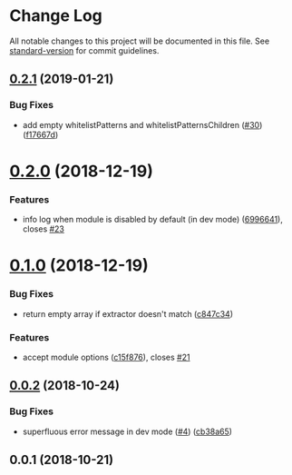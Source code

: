 # Change Log

All notable changes to this project will be documented in this file. See [standard-version](https://github.com/conventional-changelog/standard-version) for commit guidelines.

<a name="0.2.1"></a>
## [0.2.1](https://github.com/Developmint/nuxt-purgecss/compare/v0.2.0...v0.2.1) (2019-01-21)


### Bug Fixes

* add empty whitelistPatterns and whitelistPatternsChildren ([#30](https://github.com/Developmint/nuxt-purgecss/issues/30)) ([f17667d](https://github.com/Developmint/nuxt-purgecss/commit/f17667d))



<a name="0.2.0"></a>
# [0.2.0](https://github.com/Developmint/nuxt-purgecss/compare/v0.1.0...v0.2.0) (2018-12-19)


### Features

* info log when module is disabled by default (in dev mode) ([6996641](https://github.com/Developmint/nuxt-purgecss/commit/6996641)), closes [#23](https://github.com/Developmint/nuxt-purgecss/issues/23)



<a name="0.1.0"></a>
# [0.1.0](https://github.com/Developmint/nuxt-purgecss/compare/v0.0.2...v0.1.0) (2018-12-19)


### Bug Fixes

* return empty array if extractor doesn't match ([c847c34](https://github.com/Developmint/nuxt-purgecss/commit/c847c34))


### Features

* accept module options ([c15f876](https://github.com/Developmint/nuxt-purgecss/commit/c15f876)), closes [#21](https://github.com/Developmint/nuxt-purgecss/issues/21)



<a name="0.0.2"></a>
## [0.0.2](https://github.com/Developmint/nuxt-purgecss/compare/v0.0.1...v0.0.2) (2018-10-24)


### Bug Fixes

* superfluous error message in dev mode ([#4](https://github.com/Developmint/nuxt-purgecss/issues/4)) ([cb38a65](https://github.com/Developmint/nuxt-purgecss/commit/cb38a65))



<a name="0.0.1"></a>
## 0.0.1 (2018-10-21)
